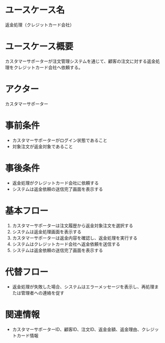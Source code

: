 # ユースケース名
返金処理（クレジットカード会社）

# ユースケース概要
カスタマーサポーターが注文管理システムを通じて、顧客の注文に対する返金処理をクレジットカード会社へ依頼する。

# アクター
カスタマーサポーター

# 事前条件
- カスタマーサポーターがログイン状態であること
- 対象注文が返金対象であること

# 事後条件
- 返金処理がクレジットカード会社に依頼する
- システムは返金依頼の送信完了画面を表示する

# 基本フロー
1. カスタマーサポーターは注文履歴から返金対象注文を選択する
2. システムは返金処理画面を表示する
3. カスタマーサポーターは返金内容を確認し、返金処理を実行する
4. システムはクレジットカード会社へ返金依頼を送信する
5. システムは返金依頼の送信完了画面を表示する

# 代替フロー
- 返金処理が失敗した場合、システムはエラーメッセージを表示し、再処理または管理者への連絡を促す

# 関連情報
- カスタマーサポーターID、顧客ID、注文ID、返金金額、返金理由、クレジットカード情報
